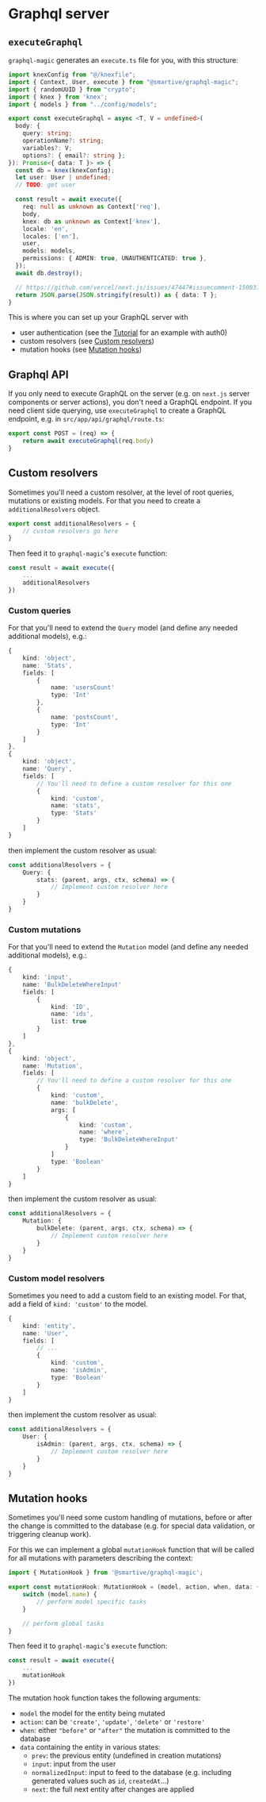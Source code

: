 # Graphql server

## `executeGraphql`

`graphql-magic` generates an `execute.ts` file for you, with this structure:

```ts
import knexConfig from "@/knexfile";
import { Context, User, execute } from "@smartive/graphql-magic";
import { randomUUID } from "crypto";
import { knex } from 'knex';
import { models } from "../config/models";

export const executeGraphql = async <T, V = undefined>(
  body: {
    query: string;
    operationName?: string;
    variables?: V;
    options?: { email?: string };
}): Promise<{ data: T }> => {
  const db = knex(knexConfig);
  let user: User | undefined;
  // TODO: get user

  const result = await execute({
    req: null as unknown as Context['req'],
    body,
    knex: db as unknown as Context['knex'],
    locale: 'en',
    locales: ['en'],
    user,
    models: models,
    permissions: { ADMIN: true, UNAUTHENTICATED: true },
  });
  await db.destroy();

  // https://github.com/vercel/next.js/issues/47447#issuecomment-1500371732
  return JSON.parse(JSON.stringify(result)) as { data: T };
}
```

This is where you can set up your GraphQL server with

* user authentication (see the [Tutorial](./tutorial) for an example with auth0)
* custom resolvers (see [Custom resolvers](#custom-resolvers))
* mutation hooks (see [Mutation hooks](#mutation-hooks))

## Graphql API

If you only need to execute GraphQL on the server (e.g. on `next.js` server components or server actions), you don't need a GraphQL endpoint.
If you need client side querying, use `executeGraphql` to create a GraphQL endpoint, e.g. in `src/app/api/graphql/route.ts`:

```ts
export const POST = (req) => {
    return await executeGraphql(req.body)
}
```

## Custom resolvers

Sometimes you'll need a custom resolver, at the level of root queries, mutations or existing models. For that you need to create a `additionalResolvers` object.

```ts
export const additionalResolvers = {
    // custom resolvers go here
}
```

Then feed it to `graphql-magic`'s `execute` function:

```ts
const result = await execute({
    ...
    additionalResolvers
})
```

### Custom queries

For that you'll need to extend the `Query` model (and define any needed additional models), e.g.:

```ts
{
    kind: 'object',
    name: 'Stats',
    fields: [
        {
            name: 'usersCount'
            type: 'Int'
        },
        {
            name: 'postsCount',
            type: 'Int'
        }
    ]
},
{
    kind: 'object',
    name: 'Query',
    fields: [
        // You'll need to define a custom resolver for this one
        {
            kind: 'custom',
            name: 'stats',
            type: 'Stats'
        }
    ]
}
```

then implement the custom resolver as usual:

```ts
const additionalResolvers = {
    Query: {
        stats: (parent, args, ctx, schema) => {
            // Implement custom resolver here
        }
    }
}
```

### Custom mutations

For that you'll need to extend the `Mutation` model (and define any needed additional models), e.g.:

```ts
{
    kind: 'input',
    name: 'BulkDeleteWhereInput'
    fields: [
        {
            kind: 'ID',
            name: 'ids',
            list: true
        }
    ]
},
{
    kind: 'object',
    name: 'Mutation',
    fields: [
        // You'll need to define a custom resolver for this one
        {
            kind: 'custom',
            name: 'bulkDelete',
            args: [
                {
                    kind: 'custom',
                    name: 'where',
                    type: 'BulkDeleteWhereInput'
                }
            ]
            type: 'Boolean'
        }
    ]
}
```

then implement the custom resolver as usual:

```ts
const additionalResolvers = {
    Mutation: {
        bulkDelete: (parent, args, ctx, schema) => {
            // Implement custom resolver here
        }
    }
}
```

### Custom model resolvers

Sometimes you need to add a custom field to an existing model. For that, add a field of `kind: 'custom'` to the model.

```ts
{
    kind: 'entity',
    name: 'User',
    fields: [
        // ...
        {
            kind: 'custom',
            name: 'isAdmin',
            type: 'Boolean'
        }
    ]
}
```


then implement the custom resolver as usual:

```ts
const additionalResolvers = {
    User: {
        isAdmin: (parent, args, ctx, schema) => {
            // Implement custom resolver here
        }
    }
}
```

## Mutation hooks

Sometimes you'll need some custom handling of mutations, before or after the change is committed to the database (e.g. for special data validation, or triggering cleanup work).

For this we can implement a global `mutationHook` function that will be called for all mutations with parameters describing the context:

```ts
import { MutationHook } from '@smartive/graphql-magic';

export const mutationHook: MutationHook = (model, action, when, data: { prev, input, normalizedInput, next }, ctx) => {
    switch (model.name) {
        // perform model specific tasks
    }

    // perform global tasks
}
```

Then feed it to `graphql-magic`'s `execute` function:

```ts
const result = await execute({
    ...
    mutationHook
})
```

The mutation hook function takes the following arguments:

* `model` the model for the entity being mutated
* `action`: can be `'create'`, `'update'`, `'delete'` or `'restore'`
* `when`: either `"before"` or `"after"` the mutation is committed to the database
* `data` containing the entity in various states:
    * `prev`: the previous entity (undefined in creation mutations)
    * `input`: input from the user
    * `normalizedInput`: input to feed to the database (e.g. including generated values such as `id`, `createdAt`...)
    * `next`: the full next entity after changes are applied
